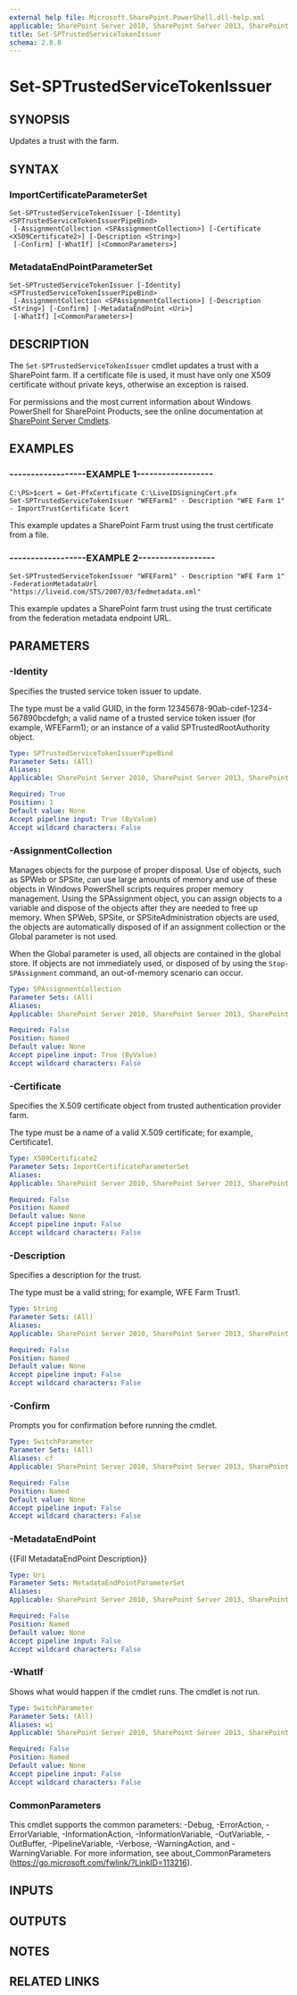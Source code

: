 ```yaml
---
external help file: Microsoft.SharePoint.PowerShell.dll-help.xml
applicable: SharePoint Server 2010, SharePoint Server 2013, SharePoint Server 2016, SharePoint Server 2019
title: Set-SPTrustedServiceTokenIssuer
schema: 2.0.0
---
```


# Set-SPTrustedServiceTokenIssuer

## SYNOPSIS
Updates a trust with the farm.


## SYNTAX

### ImportCertificateParameterSet
```
Set-SPTrustedServiceTokenIssuer [-Identity] <SPTrustedServiceTokenIssuerPipeBind>
 [-AssignmentCollection <SPAssignmentCollection>] [-Certificate <X509Certificate2>] [-Description <String>]
 [-Confirm] [-WhatIf] [<CommonParameters>]
```

### MetadataEndPointParameterSet
```
Set-SPTrustedServiceTokenIssuer [-Identity] <SPTrustedServiceTokenIssuerPipeBind>
 [-AssignmentCollection <SPAssignmentCollection>] [-Description <String>] [-Confirm] [-MetadataEndPoint <Uri>]
 [-WhatIf] [<CommonParameters>]
```

## DESCRIPTION
The `Set-SPTrustedServiceTokenIssuer` cmdlet updates a trust with a SharePoint farm.
If a certificate file is used, it must have only one X509 certificate without private keys, otherwise an exception is raised.

For permissions and the most current information about Windows PowerShell for SharePoint Products, see the online documentation at [SharePoint Server Cmdlets](https://docs.microsoft.com/powershell/sharepoint/sharepoint-server/sharepoint-server-cmdlets).


## EXAMPLES

### ------------------EXAMPLE 1------------------
```
C:\PS>$cert = Get-PfxCertificate C:\LiveIDSigningCert.pfx
Set-SPTrustedServiceTokenIssuer "WFEFarm1" - Description "WFE Farm 1" - ImportTrustCertificate $cert
```

This example updates a SharePoint Farm trust using the trust certificate from a file.


### ------------------EXAMPLE 2------------------
```
Set-SPTrustedServiceTokenIssuer "WFEFarm1" - Description "WFE Farm 1" -FederationMetadataUrl "https://liveid.com/STS/2007/03/fedmetadata.xml"
```

This example updates a SharePoint farm trust using the trust certificate from the federation metadata endpoint URL.


## PARAMETERS

### -Identity
Specifies the trusted service token issuer to update.

The type must be a valid GUID, in the form 12345678-90ab-cdef-1234-567890bcdefgh; a valid name of a trusted service token issuer (for example, WFEFarm1); or an instance of a valid SPTrustedRootAuthority object.

```yaml
Type: SPTrustedServiceTokenIssuerPipeBind
Parameter Sets: (All)
Aliases: 
Applicable: SharePoint Server 2010, SharePoint Server 2013, SharePoint Server 2016, SharePoint Server 2019

Required: True
Position: 1
Default value: None
Accept pipeline input: True (ByValue)
Accept wildcard characters: False
```

### -AssignmentCollection
Manages objects for the purpose of proper disposal.
Use of objects, such as SPWeb or SPSite, can use large amounts of memory and use of these objects in Windows PowerShell scripts requires proper memory management.
Using the SPAssignment object, you can assign objects to a variable and dispose of the objects after they are needed to free up memory.
When SPWeb, SPSite, or SPSiteAdministration objects are used, the objects are automatically disposed of if an assignment collection or the Global parameter is not used.

When the Global parameter is used, all objects are contained in the global store.
If objects are not immediately used, or disposed of by using the `Stop-SPAssignment` command, an out-of-memory scenario can occur.

```yaml
Type: SPAssignmentCollection
Parameter Sets: (All)
Aliases: 
Applicable: SharePoint Server 2010, SharePoint Server 2013, SharePoint Server 2016, SharePoint Server 2019

Required: False
Position: Named
Default value: None
Accept pipeline input: True (ByValue)
Accept wildcard characters: False
```

### -Certificate
Specifies the X.509 certificate object from trusted authentication provider farm.

The type must be a name of a valid X.509 certificate; for example, Certificate1.

```yaml
Type: X509Certificate2
Parameter Sets: ImportCertificateParameterSet
Aliases: 
Applicable: SharePoint Server 2010, SharePoint Server 2013, SharePoint Server 2016, SharePoint Server 2019

Required: False
Position: Named
Default value: None
Accept pipeline input: False
Accept wildcard characters: False
```

### -Description
Specifies a description for the trust.

The type must be a valid string; for example, WFE Farm Trust1.

```yaml
Type: String
Parameter Sets: (All)
Aliases: 
Applicable: SharePoint Server 2010, SharePoint Server 2013, SharePoint Server 2016, SharePoint Server 2019

Required: False
Position: Named
Default value: None
Accept pipeline input: False
Accept wildcard characters: False
```

### -Confirm
Prompts you for confirmation before running the cmdlet.

```yaml
Type: SwitchParameter
Parameter Sets: (All)
Aliases: cf
Applicable: SharePoint Server 2010, SharePoint Server 2013, SharePoint Server 2016, SharePoint Server 2019

Required: False
Position: Named
Default value: None
Accept pipeline input: False
Accept wildcard characters: False
```

### -MetadataEndPoint
{{Fill MetadataEndPoint Description}}

```yaml
Type: Uri
Parameter Sets: MetadataEndPointParameterSet
Aliases: 
Applicable: SharePoint Server 2010, SharePoint Server 2013, SharePoint Server 2016, SharePoint Server 2019

Required: False
Position: Named
Default value: None
Accept pipeline input: False
Accept wildcard characters: False
```

### -WhatIf
Shows what would happen if the cmdlet runs.
The cmdlet is not run.

```yaml
Type: SwitchParameter
Parameter Sets: (All)
Aliases: wi
Applicable: SharePoint Server 2010, SharePoint Server 2013, SharePoint Server 2016, SharePoint Server 2019

Required: False
Position: Named
Default value: None
Accept pipeline input: False
Accept wildcard characters: False
```

### CommonParameters
This cmdlet supports the common parameters: -Debug, -ErrorAction, -ErrorVariable, -InformationAction, -InformationVariable, -OutVariable, -OutBuffer, -PipelineVariable, -Verbose, -WarningAction, and -WarningVariable. For more information, see about_CommonParameters (https://go.microsoft.com/fwlink/?LinkID=113216).

## INPUTS

## OUTPUTS

## NOTES

## RELATED LINKS
